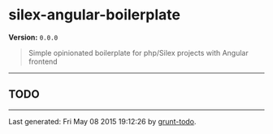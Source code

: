 # silex-angular-boilerplate

**Version:** `0.0.0`

> Simple opinionated boilerplate for php/Silex projects with Angular frontend

* * *

## TODO


* * *

Last generated: Fri May 08 2015 19:12:26 by [grunt-todo](https://github.com/leny/grunt-todo).
